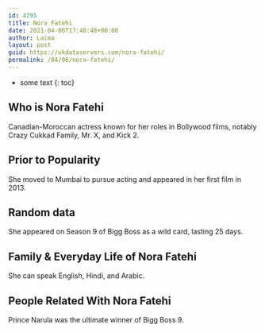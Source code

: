 ```yaml
---
id: 4795
title: Nora Fatehi
date: 2021-04-06T17:48:48+00:00
author: Laima
layout: post
guid: https://ukdataservers.com/nora-fatehi/
permalink: /04/06/nora-fatehi/
---
```


* some text
{: toc}


## Who is Nora Fatehi
                  
                  
                  
Canadian-Moroccan actress known for her roles in Bollywood films, notably Crazy Cukkad Family, Mr. X, and Kick 2.
                  
              
            
              
            
                
                
                
## Prior to Popularity
                  
                  
                  
She moved to Mumbai to pursue acting and appeared in her first film in 2013.
                  
              
            
              
            
                
                
                
## Random data
                  
                  
                  
She appeared on Season 9 of Bigg Boss as a wild card, lasting 25 days.
                  
              
            
              
            
                
                
                
## Family & Everyday Life of Nora Fatehi
                  
                  
                  
She can speak English, Hindi, and Arabic.
                  
              
            
              
            
                
                
                
## People Related With Nora Fatehi
                  
                  
                  
Prince Narula was the ultimate winner of Bigg Boss 9.
                  
              
            
              
            
                
              
            
              
              
            
            
              
            
          
          
          